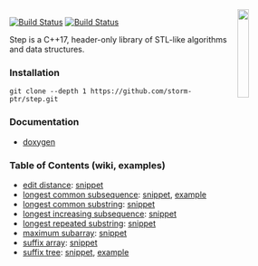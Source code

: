 <img align="right" src="https://user-images.githubusercontent.com/3381451/40880432-5b9e7086-66b9-11e8-9718-4b1ea4eae317.png" width="20%">

[![Build Status](https://travis-ci.org/storm-ptr/step.svg?branch=master)](https://travis-ci.org/storm-ptr/step)
[![Build Status](https://ci.appveyor.com/api/projects/status/github/storm-ptr/step?svg=true&branch=master)](https://ci.appveyor.com/project/storm-ptr/step/branch/master)

Step is a C++17, header-only library of STL-like algorithms and data structures.

### Installation

    git clone --depth 1 https://github.com/storm-ptr/step.git

### Documentation

* [doxygen](https://storm-ptr.github.io/step/)

### Table of Contents (wiki, examples)

* [edit distance](https://en.wikipedia.org/wiki/Levenshtein_distance):
  [snippet](https://github.com/storm-ptr/step/blob/master/test/edit_distance.hpp#L16-L19)
* [longest common subsequence</summary>](https://en.wikipedia.org/wiki/Longest_common_subsequence_problem):
  [snippet](https://github.com/storm-ptr/step/blob/master/test/longest_common_subsequence.hpp#L13-L17),
  [example](https://github.com/storm-ptr/step/blob/master/example/diff/main.cpp#L53-L71)
* [longest common substring](https://en.wikipedia.org/wiki/Longest_common_substring_problem):
  [snippet](https://github.com/storm-ptr/step/blob/master/test/longest_common_substring.hpp#L13-L15)
* [longest increasing subsequence](https://en.wikipedia.org/wiki/Longest_increasing_subsequence):
  [snippet](https://github.com/storm-ptr/step/blob/master/test/longest_increasing_subsequence.hpp#L14-L17)
* [longest repeated substring](https://en.wikipedia.org/wiki/Longest_repeated_substring_problem):
  [snippet](https://github.com/storm-ptr/step/blob/master/test/longest_repeated_substring.hpp#L13-L15)
* [maximum subarray](https://en.wikipedia.org/wiki/Maximum_subarray_problem):
  [snippet](https://github.com/storm-ptr/step/blob/master/test/maximum_subarray.hpp#L13-L16)
* [suffix array](https://en.wikipedia.org/wiki/Suffix_array):
  [snippet](https://github.com/storm-ptr/step/blob/master/test/suffix.hpp#L20-L22)
* [suffix tree](https://en.wikipedia.org/wiki/Suffix_tree):
  [snippet](https://github.com/storm-ptr/step/blob/master/test/suffix.hpp#L27-L30),
  [example](https://github.com/storm-ptr/step/blob/master/example/suffix_tree_viz/graphviz.hpp#L36-L59)
